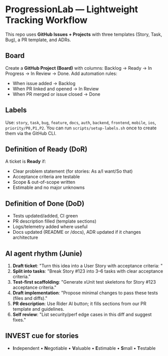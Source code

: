 # ProgressionLab — Lightweight Tracking Workflow

This repo uses **GitHub Issues + Projects** with three templates (Story, Task, Bug), a PR template, and ADRs.

## Board
Create a **GitHub Project (Board)** with columns: Backlog → Ready → In Progress → In Review → Done.
Add automation rules:
- When issue added → Backlog
- When PR linked and opened → In Review
- When PR merged or issue closed → Done

## Labels
Use: `story`, `task`, `bug`, `feature`, `docs`, `auth`, `backend`, `frontend`, `mobile`, `ios`, `priority/P0,P1,P2`.
You can run `scripts/setup-labels.sh` once to create them via the GitHub CLI.

## Definition of Ready (DoR)
A ticket is **Ready** if:
- Clear problem statement (for stories: As a/I want/So that)
- Acceptance criteria are testable
- Scope & out-of-scope written
- Estimable and no major unknowns

## Definition of Done (DoD)
- Tests updated/added, CI green
- PR description filled (template sections)
- Logs/telemetry added where useful
- Docs updated (README or /docs), ADR updated if it changes architecture

## AI agent rhythm (Junie)
1. **Draft ticket**: "Turn this idea into a User Story with acceptance criteria: <paste notes>"
2. **Split into tasks**: "Break Story #123 into 3–6 tasks with clear acceptance criteria."
3. **Test-first scaffolding**: "Generate xUnit test skeletons for Story #123 acceptance criteria."
4. **Draft implementation**: "Propose minimal changes to pass these tests (files and diffs)."
5. **PR description**: Use Rider AI button; it fills sections from our PR template and guidelines.
6. **Self review**: "List security/perf edge cases in this diff and suggest fixes."

## INVEST cue for stories
- **I**ndependent • **N**egotiable • **V**aluable • **E**stimable • **S**mall • **T**estable
